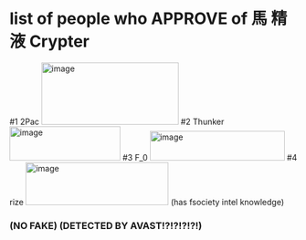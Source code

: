 # list of people who APPROVE of 馬 精液 Crypter

#1 2Pac <img width="240" height="109" alt="image" src="https://github.com/user-attachments/assets/b74b3fe7-085d-4c02-a89b-d16948eb10ef" />
#2 Thunker <img width="194" height="60" alt="image" src="https://github.com/user-attachments/assets/bb310fc3-cd03-4375-bb9d-94188c232a94" />
#3 F_0 <img width="236" height="52" alt="image" src="https://github.com/user-attachments/assets/d38d8d19-da7a-4481-8e0c-8bcc310d0f83" />
#4 rize <img width="250" height="75" alt="image" src="https://github.com/user-attachments/assets/6fcfcc4b-aa77-4f2f-8fc9-4c74c037b97c" /> (has fsociety intel knowledge)














###  (NO FAKE) (DETECTED BY AVAST!?!?!?!?!)
